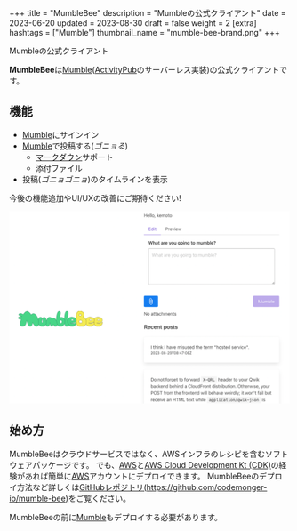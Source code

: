 +++
title = "MumbleBee"
description = "Mumbleの公式クライアント"
date = 2023-06-20
updated = 2023-08-30
draft = false
weight = 2
[extra]
hashtags = ["Mumble"]
thumbnail_name = "mumble-bee-brand.png"
+++

Mumbleの公式クライアント

<!-- more -->

**MumbleBee**は[Mumble](./mumble/)([ActivityPub](https://activitypub.rocks)のサーバーレス実装)の公式クライアントです。

## 機能

- [Mumble](../mumble/)にサインイン
- [Mumble](../mumble/)で投稿する(_ゴニョる_)
    - [マークダウン](https://ja.wikipedia.org/wiki/Markdown)サポート
    - 添付ファイル
- 投稿(_ゴニョゴニョ_)のタイムラインを表示

今後の機能追加やUI/UXの改善にご期待ください!

![Screenshot](./screenshot.png)

## 始め方

MumbleBeeはクラウドサービスではなく、AWSインフラのレシピを含むソフトウェアパッケージです。
でも、[AWS](https://aws.amazon.com)と[AWS Cloud Development Kt (CDK)](https://aws.amazon.com/cdk/)の経験があれば簡単に[AWS](https://aws.amazon.com)アカウントにデプロイできます。
MumbleBeeのデプロイ方法など詳しくは[GitHubレポジトリ(https://github.com/codemonger-io/mumble-bee)](https://github.com/codemonger-io/mumble-bee)をご覧ください。

MumbleBeeの前に[Mumble](../mumble/)もデプロイする必要があります。